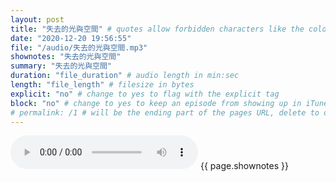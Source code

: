 ```yaml
---
layout: post
title: "失去的光與空間" # quotes allow forbidden characters like the colon
date: "2020-12-20 19:56:55"
file: "/audio/失去的光與空間.mp3"
shownotes: "失去的光與空間"
summary: "失去的光與空間"
duration: "file_duration" # audio length in min:sec
length: "file_length" # filesize in bytes
explicit: "no" # change to yes to flag with the explicit tag
block: "no" # change to yes to keep an episode from showing up in iTunes
# permalink: /1 # will be the ending part of the pages URL, delete to default to the title
---
```


<audio controls>
<source src="{{site.url}}{{site.baseurl}}{{ page.file }}" type="audio/x-mp3">
Your browser does not support the audio element.
</audio>
{{ page.shownotes }}
